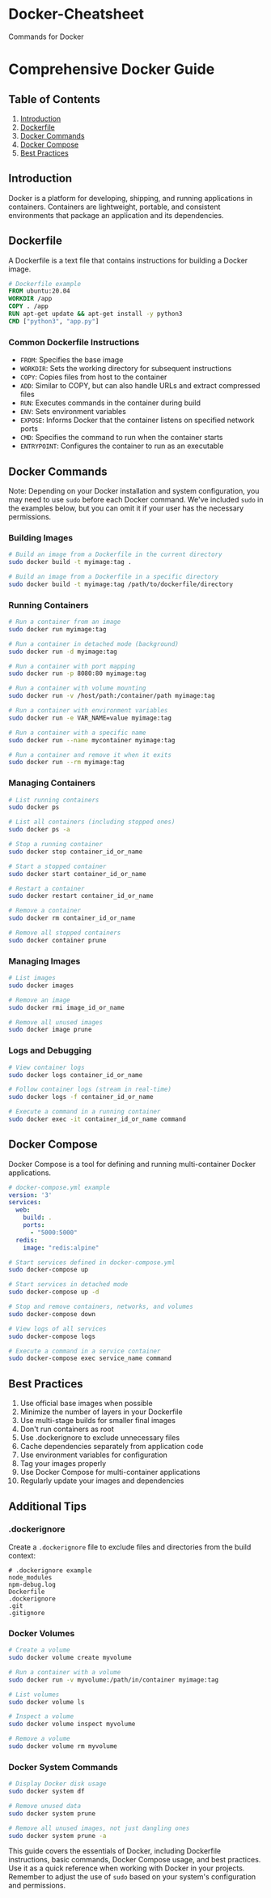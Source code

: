 # Docker-Cheatsheet
Commands for Docker

# Comprehensive Docker Guide

## Table of Contents
1. [Introduction](#introduction)
2. [Dockerfile](#dockerfile)
3. [Docker Commands](#docker-commands)
4. [Docker Compose](#docker-compose)
5. [Best Practices](#best-practices)

## Introduction

Docker is a platform for developing, shipping, and running applications in containers. Containers are lightweight, portable, and consistent environments that package an application and its dependencies.

## Dockerfile

A Dockerfile is a text file that contains instructions for building a Docker image.

```dockerfile
# Dockerfile example
FROM ubuntu:20.04
WORKDIR /app
COPY . /app
RUN apt-get update && apt-get install -y python3
CMD ["python3", "app.py"]
```

### Common Dockerfile Instructions

- `FROM`: Specifies the base image
- `WORKDIR`: Sets the working directory for subsequent instructions
- `COPY`: Copies files from host to the container
- `ADD`: Similar to COPY, but can also handle URLs and extract compressed files
- `RUN`: Executes commands in the container during build
- `ENV`: Sets environment variables
- `EXPOSE`: Informs Docker that the container listens on specified network ports
- `CMD`: Specifies the command to run when the container starts
- `ENTRYPOINT`: Configures the container to run as an executable

## Docker Commands

Note: Depending on your Docker installation and system configuration, you may need to use `sudo` before each Docker command. We've included `sudo` in the examples below, but you can omit it if your user has the necessary permissions.

### Building Images

```bash
# Build an image from a Dockerfile in the current directory
sudo docker build -t myimage:tag .

# Build an image from a Dockerfile in a specific directory
sudo docker build -t myimage:tag /path/to/dockerfile/directory
```

### Running Containers

```bash
# Run a container from an image
sudo docker run myimage:tag

# Run a container in detached mode (background)
sudo docker run -d myimage:tag

# Run a container with port mapping
sudo docker run -p 8080:80 myimage:tag

# Run a container with volume mounting
sudo docker run -v /host/path:/container/path myimage:tag

# Run a container with environment variables
sudo docker run -e VAR_NAME=value myimage:tag

# Run a container with a specific name
sudo docker run --name mycontainer myimage:tag

# Run a container and remove it when it exits
sudo docker run --rm myimage:tag
```

### Managing Containers

```bash
# List running containers
sudo docker ps

# List all containers (including stopped ones)
sudo docker ps -a

# Stop a running container
sudo docker stop container_id_or_name

# Start a stopped container
sudo docker start container_id_or_name

# Restart a container
sudo docker restart container_id_or_name

# Remove a container
sudo docker rm container_id_or_name

# Remove all stopped containers
sudo docker container prune
```

### Managing Images

```bash
# List images
sudo docker images

# Remove an image
sudo docker rmi image_id_or_name

# Remove all unused images
sudo docker image prune
```

### Logs and Debugging

```bash
# View container logs
sudo docker logs container_id_or_name

# Follow container logs (stream in real-time)
sudo docker logs -f container_id_or_name

# Execute a command in a running container
sudo docker exec -it container_id_or_name command
```

## Docker Compose

Docker Compose is a tool for defining and running multi-container Docker applications.

```yaml
# docker-compose.yml example
version: '3'
services:
  web:
    build: .
    ports:
      - "5000:5000"
  redis:
    image: "redis:alpine"
```

```bash
# Start services defined in docker-compose.yml
sudo docker-compose up

# Start services in detached mode
sudo docker-compose up -d

# Stop and remove containers, networks, and volumes
sudo docker-compose down

# View logs of all services
sudo docker-compose logs

# Execute a command in a service container
sudo docker-compose exec service_name command
```

## Best Practices

1. Use official base images when possible
2. Minimize the number of layers in your Dockerfile
3. Use multi-stage builds for smaller final images
4. Don't run containers as root
5. Use .dockerignore to exclude unnecessary files
6. Cache dependencies separately from application code
7. Use environment variables for configuration
8. Tag your images properly
9. Use Docker Compose for multi-container applications
10. Regularly update your images and dependencies

## Additional Tips

### .dockerignore

Create a `.dockerignore` file to exclude files and directories from the build context:

```
# .dockerignore example
node_modules
npm-debug.log
Dockerfile
.dockerignore
.git
.gitignore
```

### Docker Volumes

```bash
# Create a volume
sudo docker volume create myvolume

# Run a container with a volume
sudo docker run -v myvolume:/path/in/container myimage:tag

# List volumes
sudo docker volume ls

# Inspect a volume
sudo docker volume inspect myvolume

# Remove a volume
sudo docker volume rm myvolume
```

### Docker System Commands

```bash
# Display Docker disk usage
sudo docker system df

# Remove unused data
sudo docker system prune

# Remove all unused images, not just dangling ones
sudo docker system prune -a
```

This guide covers the essentials of Docker, including Dockerfile instructions, basic commands, Docker Compose usage, and best practices. Use it as a quick reference when working with Docker in your projects. Remember to adjust the use of `sudo` based on your system's configuration and permissions.
